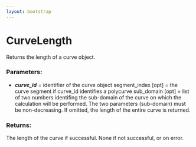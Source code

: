 ```yaml
---
layout: bootstrap
---
```


# CurveLength

Returns the length of a curve object.
        

### Parameters:

- ***curve_id*** = identifier of the curve object
segment_index [opt] = the curve segment if curve_id identifies a polycurve
sub_domain [opt] = list of two numbers identifing the sub-domain of the
    curve on which the calculation will be performed. The two parameters
    (sub-domain) must be non-decreasing. If omitted, the length of the
    entire curve is returned.
        

### Returns:


The length of the curve if successful.
None if not successful, or on error.
        
